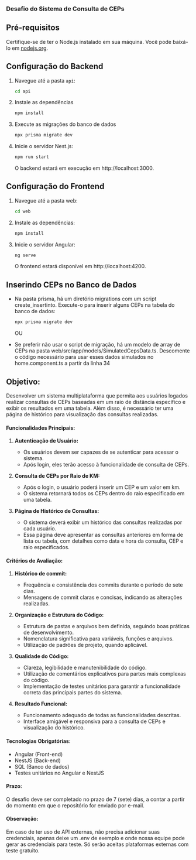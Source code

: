 ### Desafio do Sistema de Consulta de CEPs

## Pré-requisitos

Certifique-se de ter o Node.js instalado em sua máquina. Você pode baixá-lo em [nodejs.org](https://nodejs.org/).

## Configuração do Backend

1. Navegue até a pasta `api`:
   ```bash
   cd api
   ```
   
2. Instale as dependências
   ```bash
   npm install
   ```

3. Execute as migrações do banco de dados
   ```bash
   npx prisma migrate dev
   ```

4. Inicie o servidor Nest.js:
   ```bash
   npm run start
   ```

   O backend estará em execução em http://localhost:3000.

## Configuração do Frontend

1. Navegue até a pasta web:
   ```bash
   cd web
   ```

2. Instale as dependências:
   ```bash
   npm install
   ```
3. Inicie o servidor Angular:
   ```bash
   ng serve
   ```

   O frontend estará disponível em http://localhost:4200.

## Inserindo CEPs no Banco de Dados
- Na pasta prisma, há um diretório migrations com um script create_insertinto. Execute-o para inserir alguns CEPs na tabela do banco de dados:
   ```bash
   npx prisma migrate dev
   ```

   OU

- Se preferir não usar o script de migração, há um modelo de array de CEPs na pasta web/src/app/models/SimulatedCepsData.ts. Descomente o código necessário para usar esses dados simulados no home.component.ts a partir da linha 34

## Objetivo:
Desenvolver um sistema multiplataforma que permita aos usuários logados realizar consultas de CEPs baseadas em um raio de distância específico e exibir os resultados em uma tabela. Além disso, é necessário ter uma página de histórico para visualização das consultas realizadas.

#### Funcionalidades Principais:
1. **Autenticação de Usuário:**
   - Os usuários devem ser capazes de se autenticar para acessar o sistema.
   - Após login, eles terão acesso à funcionalidade de consulta de CEPs.

2. **Consulta de CEPs por Raio de KM:**
   - Após o login, o usuário poderá inserir um CEP e um valor em km.
   - O sistema retornará todos os CEPs dentro do raio especificado em uma tabela.

3. **Página de Histórico de Consultas:**
   - O sistema deverá exibir um histórico das consultas realizadas por cada usuário.
   - Essa página deve apresentar as consultas anteriores em forma de lista ou tabela, com detalhes como data e hora da consulta, CEP e raio especificados.

#### Critérios de Avaliação:

1. **Histórico de commit:**
   - Frequência e consistência dos commits durante o período de sete dias.
   - Mensagens de commit claras e concisas, indicando as alterações realizadas.

2. **Organização e Estrutura do Código:**
   - Estrutura de pastas e arquivos bem definida, seguindo boas práticas de desenvolvimento.
   - Nomenclatura significativa para variáveis, funções e arquivos.
   - Utilização de padrões de projeto, quando aplicável.

3. **Qualidade do Código:**
   - Clareza, legibilidade e manutenibilidade do código.
   - Utilização de comentários explicativos para partes mais complexas do código.
   - Implementação de testes unitários para garantir a funcionalidade correta das principais partes do sistema.

4. **Resultado Funcional:**
   - Funcionamento adequado de todas as funcionalidades descritas.
   - Interface amigável e responsiva para a consulta de CEPs e visualização do histórico.

#### Tecnologias Obrigatórias:
- Angular (Front-end)
- NestJS (Back-end)
- SQL (Banco de dados)
- Testes unitários no Angular e NestJS
  
#### Prazo:
O desafio deve ser completado no prazo de 7 (sete) dias, a contar a partir do momento em que o repositório for enviado por e-mail.

#### Observação:
Em caso de ter uso de API externas, não precisa adicionar suas credenciais, apenas deixe um .env de exemplo e onde nossa equipe pode gerar as credenciais para teste. Só serão aceitas plataformas externas com teste gratuito.
